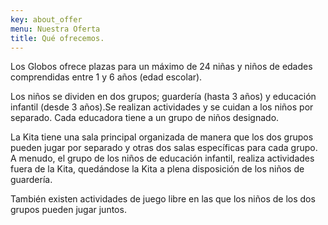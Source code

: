 ```yaml
---
key: about_offer
menu: Nuestra Oferta
title: Qué ofrecemos.
---
```

Los Globos ofrece plazas para un máximo de 24 niñas y niños de edades comprendidas entre 1 y 6 años (edad escolar).

Los niños se dividen en dos grupos; guardería (hasta 3 años) y educación infantil (desde 3 años).Se realizan actividades y se cuidan a los niños por separado. Cada educadora tiene a un grupo de niños designado.

La Kita tiene una sala principal organizada de manera que los dos grupos pueden jugar por separado y otras dos salas específicas para cada grupo. A menudo, el grupo de los niños de educación infantil, realiza actividades fuera de la Kita, quedándose la Kita a plena disposición de los niños de guardería. 

También existen actividades de juego libre en las que los niños de los dos grupos pueden jugar juntos.